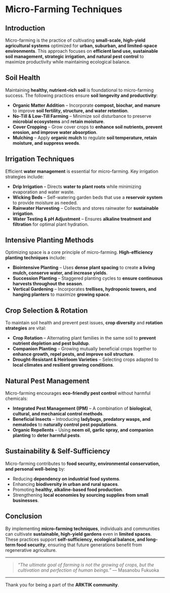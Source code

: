 # **Micro-Farming Techniques**

## **Introduction**
Micro-farming is the practice of cultivating **small-scale, high-yield agricultural systems** optimized for **urban, suburban, and limited-space environments**. This approach focuses on **efficient land use, sustainable soil management, strategic irrigation, and natural pest control** to maximize productivity while maintaining ecological balance.

## **Soil Health**
Maintaining **healthy, nutrient-rich soil** is foundational to micro-farming success. The following practices ensure **soil longevity and productivity**:

- **Organic Matter Addition** – Incorporate **compost, biochar, and manure** to improve **soil fertility, structure, and water retention**.
- **No-Till & Low-Till Farming** – Minimize soil disturbance to preserve **microbial ecosystems** and **retain moisture**.
- **Cover Cropping** – Grow cover crops to **enhance soil nutrients, prevent erosion, and improve water absorption**.
- **Mulching** – Apply **organic mulch** to regulate **soil temperature, retain moisture, and suppress weeds**.

## **Irrigation Techniques**
Efficient **water management** is essential for micro-farming. Key irrigation strategies include:

- **Drip Irrigation** – Directs **water to plant roots** while minimizing evaporation and water waste.
- **Wicking Beds** – Self-watering garden beds that use a **reservoir system** to provide moisture as needed.
- **Rainwater Harvesting** – Collects and stores rainwater for **sustainable irrigation**.
- **Water Testing & pH Adjustment** – Ensures **alkaline treatment and filtration** for optimal plant hydration.

## **Intensive Planting Methods**
Optimizing space is a core principle of micro-farming. **High-efficiency planting techniques** include:

- **Biointensive Planting** – Uses **dense plant spacing** to create **a living mulch, conserve water, and increase yields**.
- **Succession Planting** – Staggered planting cycles to **ensure continuous harvests throughout the season**.
- **Vertical Gardening** – Incorporates **trellises, hydroponic towers, and hanging planters** to maximize **growing space**.

## **Crop Selection & Rotation**
To maintain soil health and prevent pest issues, **crop diversity** and **rotation strategies** are vital:

- **Crop Rotation** – Alternating plant families in the same soil to **prevent nutrient depletion and pest buildup**.
- **Companion Planting** – Growing mutually beneficial crops together to **enhance growth, repel pests, and improve soil structure**.
- **Drought-Resistant & Heirloom Varieties** – Selecting crops adapted to **local climates and resilient growing conditions**.

## **Natural Pest Management**
Micro-farming encourages **eco-friendly pest control** without harmful chemicals:

- **Integrated Pest Management (IPM)** – A combination of **biological, cultural, and mechanical control methods**.
- **Beneficial Insects** – Introducing **ladybugs, predatory wasps, and nematodes** to **naturally control pest populations**.
- **Organic Repellents** – Using **neem oil, garlic spray, and companion planting** to **deter harmful pests**.

## **Sustainability & Self-Sufficiency**
Micro-farming contributes to **food security, environmental conservation, and personal well-being** by:

- Reducing **dependency on industrial food systems**.
- Enhancing **biodiversity in urban and rural spaces**.
- Promoting **healthy, alkaline-based food production**.
- Strengthening **local economies by sourcing supplies from small businesses**.

## **Conclusion**
By implementing **micro-farming techniques**, individuals and communities can cultivate **sustainable, high-yield gardens** even in **limited spaces**. These practices support **self-sufficiency, ecological balance, and long-term food security**, ensuring that future generations benefit from regenerative agriculture.

---

> *“The ultimate goal of farming is not the growing of crops, but the cultivation and perfection of human beings.”* — Masanobu Fukuoka

---

Thank you for being a part of the **ARKTIK community**.

